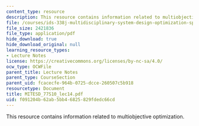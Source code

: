 ```yaml
---
content_type: resource
description: This resource contains information related to multiobjective optimization.
file: /courses/ids-338j-multidisciplinary-system-design-optimization-spring-2010/f091204b62ab5bb46825829fdedc66cd_MITESD_77S10_lec14.pdf
file_size: 2421836
file_type: application/pdf
hide_download: true
hide_download_original: null
learning_resource_types:
- Lecture Notes
license: https://creativecommons.org/licenses/by-nc-sa/4.0/
ocw_type: OCWFile
parent_title: Lecture Notes
parent_type: CourseSection
parent_uid: fcacecfe-964b-0725-dcce-260507c5b918
resourcetype: Document
title: MITESD_77S10_lec14.pdf
uid: f091204b-62ab-5bb4-6825-829fdedc66cd
---
```

This resource contains information related to multiobjective optimization.